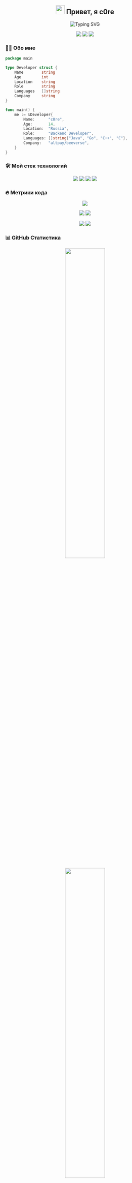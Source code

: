 <h2 align="center">
  <img src="https://media.giphy.com/media/hvRJCLFzcasrR4ia7z/giphy.gif" width="28">
  Привет, я c0re
</h2>

<p align="center">
  <img src="https://readme-typing-svg.herokuapp.com?font=Fira+Code&pause=1000&color=7B68EE&center=true&vCenter=true&width=435&lines=Backend+Developer;14+y.o.+programmer;Always+learning+new+things" alt="Typing SVG" />
</p>

<p align="center">
  <img src="https://img.shields.io/badge/Age-14-purple?style=for-the-badge" />
  <img src="https://img.shields.io/badge/Focus-Backend%20Development-purple?style=for-the-badge" />
  <img src="https://img.shields.io/badge/Location-Russia-purple?style=for-the-badge" />
</p>

### 👨‍💻 Обо мне

```go
package main

type Developer struct {
    Name        string
    Age         int
    Location    string
    Role        string
    Languages   []string
    Company     string
}

func main() {
    me := &Developer{
        Name:      "c0re",
        Age:       14,
        Location:  "Russia",
        Role:      "Backend Developer",
        Languages: []string{"Java", "Go", "C++", "C"},
        Company:   "altpay/beeverse",
    }
}
```

### 🛠️ Мой стек технологий

<p align="center">
  <img src="https://img.shields.io/badge/java-%23ED8B00.svg?style=for-the-badge&logo=java&logoColor=white" />
  <img src="https://img.shields.io/badge/go-%2300ADD8.svg?style=for-the-badge&logo=go&logoColor=white" />
  <img src="https://img.shields.io/badge/c++-%2300599C.svg?style=for-the-badge&logo=c%2B%2B&logoColor=white" />
  <img src="https://img.shields.io/badge/c-%2300599C.svg?style=for-the-badge&logo=c&logoColor=white" />
</p>

### 🔥 Метрики кода

<p align="center">
  <img src="https://github-profile-summary-cards.vercel.app/api/cards/profile-details?username=c0rex86&theme=midnight_purple&cache_seconds=1800" />
</p>

<p align="center">
  <img src="https://github-profile-summary-cards.vercel.app/api/cards/repos-per-language?username=c0rex86&theme=midnight_purple&cache_seconds=1800" />
  <img src="https://github-profile-summary-cards.vercel.app/api/cards/most-commit-language?username=c0rex86&theme=midnight_purple&cache_seconds=1800" />
</p>

<p align="center">
  <img src="https://github-profile-summary-cards.vercel.app/api/cards/stats?username=c0rex86&theme=midnight_purple&cache_seconds=1800" />
  <img src="https://github-profile-summary-cards.vercel.app/api/cards/productive-time?username=c0rex86&theme=midnight_purple&cache_seconds=1800&utcOffset=3" />
</p>

### 📊 GitHub Статистика

<p align="center">
  <img height="50%" width="auto" src="https://github-readme-stats.vercel.app/api?username=c0rex86&show_icons=true&theme=midnight-purple&hide_border=true&locale=ru&cache_seconds=1800" />
  <img height="50%" width="auto" src="https://github-readme-stats.vercel.app/api/top-langs/?username=c0rex86&layout=compact&theme=midnight-purple&hide_border=true&locale=ru&cache_seconds=1800&langs_count=10&exclude_repo=dotfiles,scripts" />
</p>

<p align="center">
  <img src="https://github-profile-trophy.vercel.app/?username=c0rex86&theme=darkhub&no-frame=true&column=7&cache_seconds=1800" />
</p>

### 📈 Активность


<p align="center">
  <img src="https://github-readme-activity-graph.vercel.app/graph?username=c0rex86&theme=react-dark&hide_border=true&area=true&custom_title=Граф%20активности&cache_seconds=1800" />
</p>

### ⚡ Статистика вклада

<div align="center">
  <picture>
    <source media="(prefers-color-scheme: dark)" srcset="dist/github-snake-dark.svg" />
    <source media="(prefers-color-scheme: light)" srcset="dist/github-snake.svg" />
    <img alt="github-snake" src="dist/github-snake.svg" />
  </picture>
</div>

<!-- Календарь активности -->
<div align="center">
  <img src="https://github-contribution-calendar.vercel.app/api/?username=c0rex86&theme=midnight-purple&hide_border=true" />
</div>

<!-- Граф вкладов -->
<div align="center">
  <img src="https://github-readme-activity-graph.vercel.app/graph?username=c0rex86&theme=react-dark&hide_border=true&area=true&custom_title=Граф%20активности" />
</div>

<!-- Статистика коммитов -->
<div align="center">
  <img src="https://github-readme-streak-stats.herokuapp.com/?user=c0rex86&theme=midnight-purple&hide_border=true&date_format=j%20M%5B%20Y%5D&locale=ru" />
</div>

<!-- Детальная статистика -->
<details>
  <summary>📊 Подробная статистика вкладов</summary>
  
  <br/>
  
  <!-- Статистика по времени суток -->
  <div align="center">
    <img src="https://github-profile-summary-cards.vercel.app/api/cards/productive-time?username=c0rex86&theme=midnight_purple&utcOffset=3" />
  </div>
  
  <!-- Статистика по месяцам -->
  <div align="center">
    <img src="https://activity-graph.herokuapp.com/graph?username=c0rex86&theme=react-dark&hide_border=true&area=true&custom_title=Активность%20по%20месяцам" />
  </div>
  
  <!-- Статистика по языкам в коммитах -->
  <div align="center">
    <img src="https://github-profile-summary-cards.vercel.app/api/cards/most-commit-language?username=c0rex86&theme=midnight_purple" />
  </div>
</details>

### 🤝 Связаться со мной

<p align="center">
  <a href="https://t.me/c0re_x64">
    <img src="https://img.shields.io/badge/Telegram-2CA5E0?style=for-the-badge&logo=telegram&logoColor=white" />
  </a>
  <a href="https://tiktok.com/@c0rex86">
    <img src="https://img.shields.io/badge/TikTok-%23000000.svg?style=for-the-badge&logo=TikTok&logoColor=white" />
  </a>
  <a href="https://pgit.c0rex86.ru/c0re">
    <img src="https://img.shields.io/badge/Forgejo-purple?style=for-the-badge&logo=gitea&logoColor=white" />
  </a>
</p>

<p align="center">
  <img src="https://komarev.com/ghpvc/?username=c0rex86&color=blueviolet&style=for-the-badge" />
</p>

<!-- Дополнительные бейджи -->
<p align="center">
  <img src="https://img.shields.io/github/followers/c0rex86?style=for-the-badge&color=purple" />
  <img src="https://img.shields.io/github/stars/c0rex86?style=for-the-badge&color=purple" />
</p> 
